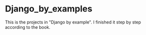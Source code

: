 # Django_by_examples
This is the projects in "Django by example". I finished it step by step according to the book.
